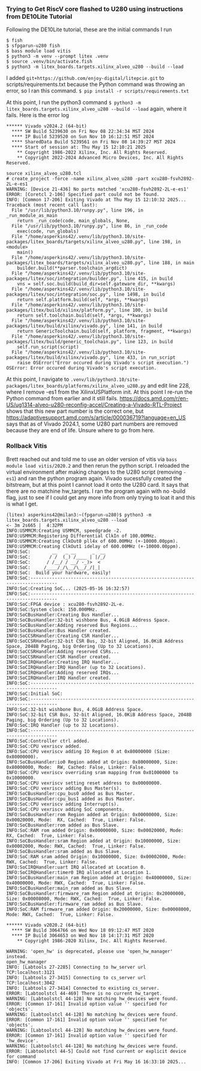 ### Trying to Get RiscV core flashed to U280 using instructions from DE10Lite Tutorial

Following the DE10Lite tutorial, these are the initial commands I run
```
$ fish
$ sfpgarun-u280 fish
$ bass module load vitis
$ python3 -m venv --prompt litex .venv
$ source .venv/bin/activate.fish
$ python3 -m litex_boards.targets.xilinx_alveo_u280 --build --load
```

I added `git+https://github.com/enjoy-digital/litepcie.git` to scripts/requirements.txt because the Python command was throwing an error, so I ran this command.
`$ pip install -r scripts/requirements.txt `

At this point, I run the python3 command `$ python3 -m litex_boards.targets.xilinx_alveo_u280 --build --load` again, where it fails. Here is the error log
```
****** Vivado v2024.2 (64-bit)
  **** SW Build 5239630 on Fri Nov 08 22:34:34 MST 2024
  **** IP Build 5239520 on Sun Nov 10 16:12:51 MST 2024
  **** SharedData Build 5239561 on Fri Nov 08 14:39:27 MST 2024
  **** Start of session at: Thu May 15 12:10:21 2025
    ** Copyright 1986-2022 Xilinx, Inc. All Rights Reserved.
    ** Copyright 2022-2024 Advanced Micro Devices, Inc. All Rights Reserved.

source xilinx_alveo_u280.tcl
# create_project -force -name xilinx_alveo_u280 -part xcu280-fsvh2892-2L-e-es1
WARNING: [Device 21-436] No parts matched 'xcu280-fsvh2892-2L-e-es1'
ERROR: [Coretcl 2-106] Specified part could not be found.
INFO: [Common 17-206] Exiting Vivado at Thu May 15 12:10:32 2025...
Traceback (most recent call last):
  File "/usr/lib/python3.10/runpy.py", line 196, in _run_module_as_main
    return _run_code(code, main_globals, None,
  File "/usr/lib/python3.10/runpy.py", line 86, in _run_code
    exec(code, run_globals)
  File "/home/asperkins42/.venv/lib/python3.10/site-packages/litex_boards/targets/xilinx_alveo_u280.py", line 198, in <module>
    main()
  File "/home/asperkins42/.venv/lib/python3.10/site-packages/litex_boards/targets/xilinx_alveo_u280.py", line 188, in main
    builder.build(**parser.toolchain_argdict)
  File "/home/asperkins42/.venv/lib/python3.10/site-packages/litex/soc/integration/builder.py", line 415, in build
    vns = self.soc.build(build_dir=self.gateware_dir, **kwargs)
  File "/home/asperkins42/.venv/lib/python3.10/site-packages/litex/soc/integration/soc.py", line 1498, in build
    return self.platform.build(self, *args, **kwargs)
  File "/home/asperkins42/.venv/lib/python3.10/site-packages/litex/build/xilinx/platform.py", line 100, in build
    return self.toolchain.build(self, *args, **kwargs)
  File "/home/asperkins42/.venv/lib/python3.10/site-packages/litex/build/xilinx/vivado.py", line 141, in build
    return GenericToolchain.build(self, platform, fragment, **kwargs)
  File "/home/asperkins42/.venv/lib/python3.10/site-packages/litex/build/generic_toolchain.py", line 123, in build
    self.run_script(script)
  File "/home/asperkins42/.venv/lib/python3.10/site-packages/litex/build/xilinx/vivado.py", line 433, in run_script
    raise OSError("Error occured during Vivado's script execution.")
OSError: Error occured during Vivado's script execution.
```

At this point, I navigate to `.venv/lib/python3.10/site-packages/litex_boards/platforms/xilinx_alveo_u280.py` and edit line 228, where I remove -es1 from the XilinxUSPlatform init. At this point I re-run the Python command from earlier and it still fails. https://docs.amd.com/r/en-US/ug1314-alveo-u280-reconfig-accel/Creating-a-Vivado-RTL-Project shows that this new part number is the correct one, but https://adaptivesupport.amd.com/s/article/000036719?language=en_US says that as of Vivado 2024.1, some U280 part numbers are removed because they are end of life. Unsure where to go from here. 

### Rollback Vitis
Brett reached out and told me to use an older version of vitis via `bass module load vitis/2020.2` and then rerun the python script. I reloaded the virtual environment after making changes to the U280 script (removing `-es1`) and ran the python program again. Vivado sucessfully created the bitstream, but at this point I cannot load it onto the U280 card. It says that there are no matchine hw_targets. I ran the program again with no -build flag, just to see if I could get any more info from only trying to loat it and this is what I get.

```
(litex) asperkins42@milan3:~(fpgarun-u280)$ python3 -m litex_boards.targets.xilinx_alveo_u280 --load                          <- 3m 2s665 |  4:32PM
INFO:USMMCM:Creating USMMCM, speedgrade -2.
INFO:USMMCM:Registering Differential ClkIn of 100.00MHz.
INFO:USMMCM:Creating ClkOut0 pll4x of 600.00MHz (+-10000.00ppm).
INFO:USMMCM:Creating ClkOut1 idelay of 600.00MHz (+-10000.00ppm).
INFO:SoC:        __   _ __      _  __  
INFO:SoC:       / /  (_) /____ | |/_/  
INFO:SoC:      / /__/ / __/ -_)>  <    
INFO:SoC:     /____/_/\__/\__/_/|_|  
INFO:SoC:  Build your hardware, easily!
INFO:SoC:--------------------------------------------------------------------------------
INFO:SoC:Creating SoC... (2025-05-16 16:32:57)
INFO:SoC:--------------------------------------------------------------------------------
INFO:SoC:FPGA device : xcu280-fsvh2892-2L-e.
INFO:SoC:System clock: 150.000MHz.
INFO:SoCBusHandler:Creating Bus Handler...
INFO:SoCBusHandler:32-bit wishbone Bus, 4.0GiB Address Space.
INFO:SoCBusHandler:Adding reserved Bus Regions...
INFO:SoCBusHandler:Bus Handler created.
INFO:SoCCSRHandler:Creating CSR Handler...
INFO:SoCCSRHandler:32-bit CSR Bus, 32-bit Aligned, 16.0KiB Address Space, 2048B Paging, big Ordering (Up to 32 Locations).
INFO:SoCCSRHandler:Adding reserved CSRs...
INFO:SoCCSRHandler:CSR Handler created.
INFO:SoCIRQHandler:Creating IRQ Handler...
INFO:SoCIRQHandler:IRQ Handler (up to 32 Locations).
INFO:SoCIRQHandler:Adding reserved IRQs...
INFO:SoCIRQHandler:IRQ Handler created.
INFO:SoC:--------------------------------------------------------------------------------
INFO:SoC:Initial SoC:
INFO:SoC:--------------------------------------------------------------------------------
INFO:SoC:32-bit wishbone Bus, 4.0GiB Address Space.
INFO:SoC:32-bit CSR Bus, 32-bit Aligned, 16.0KiB Address Space, 2048B Paging, big Ordering (Up to 32 Locations).
INFO:SoC:IRQ Handler (up to 32 Locations).
INFO:SoC:--------------------------------------------------------------------------------
INFO:SoC:Controller ctrl added.
INFO:SoC:CPU vexriscv added.
INFO:SoC:CPU vexriscv adding IO Region 0 at 0x80000000 (Size: 0x80000000).
INFO:SoCBusHandler:io0 Region added at Origin: 0x80000000, Size: 0x80000000, Mode:  RW, Cached: False, Linker: False.
INFO:SoC:CPU vexriscv overriding sram mapping from 0x01000000 to 0x10000000.
INFO:SoC:CPU vexriscv setting reset address to 0x00000000.
INFO:SoC:CPU vexriscv adding Bus Master(s).
INFO:SoCBusHandler:cpu_bus0 added as Bus Master.
INFO:SoCBusHandler:cpu_bus1 added as Bus Master.
INFO:SoC:CPU vexriscv adding Interrupt(s).
INFO:SoC:CPU vexriscv adding SoC components.
INFO:SoCBusHandler:rom Region added at Origin: 0x00000000, Size: 0x00020000, Mode:  RX, Cached:  True, Linker: False.
INFO:SoCBusHandler:rom added as Bus Slave.
INFO:SoC:RAM rom added Origin: 0x00000000, Size: 0x00020000, Mode:  RX, Cached:  True, Linker: False.
INFO:SoCBusHandler:sram Region added at Origin: 0x10000000, Size: 0x00002000, Mode: RWX, Cached:  True, Linker: False.
INFO:SoCBusHandler:sram added as Bus Slave.
INFO:SoC:RAM sram added Origin: 0x10000000, Size: 0x00002000, Mode: RWX, Cached:  True, Linker: False.
INFO:SoCIRQHandler:uart IRQ allocated at Location 0.
INFO:SoCIRQHandler:timer0 IRQ allocated at Location 1.
INFO:SoCBusHandler:main_ram Region added at Origin: 0x40000000, Size: 0x40000000, Mode: RWX, Cached:  True, Linker: False.
INFO:SoCBusHandler:main_ram added as Bus Slave.
INFO:SoCBusHandler:firmware_ram Region added at Origin: 0x20000000, Size: 0x00008000, Mode: RWX, Cached:  True, Linker: False.
INFO:SoCBusHandler:firmware_ram added as Bus Slave.
INFO:SoC:RAM firmware_ram added Origin: 0x20000000, Size: 0x00008000, Mode: RWX, Cached:  True, Linker: False.

****** Vivado v2020.2 (64-bit)
  **** SW Build 3064766 on Wed Nov 18 09:12:47 MST 2020
  **** IP Build 3064653 on Wed Nov 18 14:17:31 MST 2020
    ** Copyright 1986-2020 Xilinx, Inc. All Rights Reserved.

WARNING: 'open_hw' is deprecated, please use 'open_hw_manager' instead.
open_hw_manager
INFO: [Labtools 27-2285] Connecting to hw_server url TCP:localhost:3121
INFO: [Labtools 27-3415] Connecting to cs_server url TCP:localhost:3042
INFO: [Labtools 27-3414] Connected to existing cs_server.
ERROR: [Labtoolstcl 44-469] There is no current hw_target.
WARNING: [Labtoolstcl 44-128] No matching hw_devices were found.
ERROR: [Common 17-161] Invalid option value '' specified for 'objects'.
WARNING: [Labtoolstcl 44-128] No matching hw_devices were found.
ERROR: [Common 17-161] Invalid option value '' specified for 'objects'.
WARNING: [Labtoolstcl 44-128] No matching hw_devices were found.
ERROR: [Common 17-161] Invalid option value '' specified for 'hw_device'.
WARNING: [Labtoolstcl 44-128] No matching hw_devices were found.
ERROR: [Labtoolstcl 44-5] Could not find current or explicit device for command
INFO: [Common 17-206] Exiting Vivado at Fri May 16 16:33:10 2025...
```
